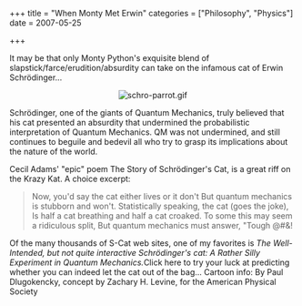 +++
title = "When Monty Met Erwin"
categories = ["Philosophy", "Physics"]
date = 2007-05-25


+++


It may be that only Monty Python's exquisite blend of slapstick/farce/erudition/absurdity can take on the infamous cat of Erwin Schr&ouml;dinger...
         <p align="center" style="text-align: center;"><img alt="schro-parrot.gif" src="https://www.fractalog.com/gif/schro-parrot.gif" />


          
Schr&ouml;dinger, one of the giants of Quantum Mechanics, truly believed that his cat presented an absurdity that undermined the probabilistic interpretation of Quantum Mechanics. QM was not undermined, and still continues to beguile and bedevil all who try to grasp its implications about the nature of the world.
         
Cecil Adams' &quot;epic&quot; poem The Story of Schr&ouml;dinger's Cat, is a great riff on the Krazy Kat. A choice excerpt: 
       
<blockquote> Now, you'd say the cat either lives or it don't     But quantum mechanics is stubborn and won't.     Statistically speaking, the cat (goes the joke),     Is half a cat breathing and half a cat croaked.     To some this may seem a ridiculous split,     But quantum mechanics must answer, &quot;Tough @#&amp;!     </blockquote>
       
Of the many thousands of S-Cat web sites, one of my favorites is <em>The Well-Intended, but not quite interactive Schr&ouml;dinger's cat: A Rather Silly Experiment in Quantum Mechanics.</em>Click here to try your luck at predicting whether you can indeed let the cat out of the bag...
       Cartoon info: By Paul Dlugokencky, concept by Zachary H. Levine, for the American Physical Society   

